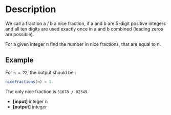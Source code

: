 # Description

We call a fraction a / b a nice fraction, if a and b are 5-digit positive integers and all ten digits are used exactly once in a and b combined (leading zeros are possible).

For a given integer n find the number in nice fractions, that are equal to n.

## Example

For `n = 22`, the output should be :

```javascript
niceFractions(n) = 1.
```

The only nice fraction is `51678 / 02349`.

- **[input]** integer n
- **[output]** integer
